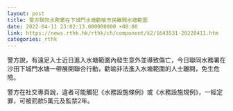 ```yaml
---
layout: post
title: 警方聯同水務署在下城門水塘勸喻市民離開水塘範圍
date: 2022-04-11 23:02:13.000000000 +08:00
link: https://news.rthk.hk/rthk/ch/component/k2/1643531-20220411.htm
categories: rthk
---
```


警方說，有遠足入士近日進入水塘範圍內發生意外並導致傷亡，今日聯同水務署在沙田下城門水塘一帶展開聯合行動，勸喻非法進入水塘範圍的人士離開，免生危險。

警方在社交專頁說，違者可能觸犯《水務設施條例》或《水務設施規例》，一經定罪，可被罰款5萬元及監禁2年。
